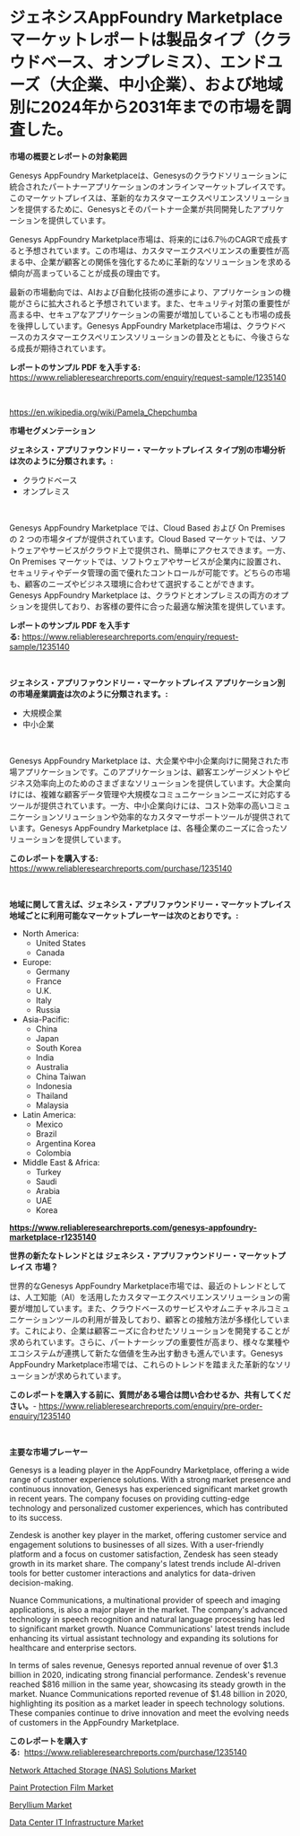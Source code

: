 <p><h1>ジェネシスAppFoundry Marketplaceマーケットレポートは製品タイプ（クラウドベース、オンプレミス）、エンドユーズ（大企業、中小企業）、および地域別に2024年から2031年までの市場を調査した。</h1></p><p><strong>市場の概要とレポートの対象範囲</strong></p>
<p><p>Genesys AppFoundry Marketplaceは、Genesysのクラウドソリューションに統合されたパートナーアプリケーションのオンラインマーケットプレイスです。このマーケットプレイスは、革新的なカスタマーエクスペリエンスソリューションを提供するために、Genesysとそのパートナー企業が共同開発したアプリケーションを提供しています。</p><p>Genesys AppFoundry Marketplace市場は、将来的には6.7％のCAGRで成長すると予想されています。この市場は、カスタマーエクスペリエンスの重要性が高まる中、企業が顧客との関係を強化するために革新的なソリューションを求める傾向が高まっていることが成長の理由です。</p><p>最新の市場動向では、AIおよび自動化技術の進歩により、アプリケーションの機能がさらに拡大されると予想されています。また、セキュリティ対策の重要性が高まる中、セキュアなアプリケーションの需要が増加していることも市場の成長を後押ししています。Genesys AppFoundry Marketplace市場は、クラウドベースのカスタマーエクスペリエンスソリューションの普及とともに、今後さらなる成長が期待されています。</p></p>
<p><strong>レポートのサンプル PDF を入手する:</strong> <a href="https://www.reliableresearchreports.com/enquiry/request-sample/1235140">https://www.reliableresearchreports.com/enquiry/request-sample/1235140</a></p>
<p>&nbsp;</p>
<p><a href="https://en.wikipedia.org/wiki/Pamela_Chepchumba">https://en.wikipedia.org/wiki/Pamela_Chepchumba</a></p>
<p><strong>市場セグメンテーション</strong></p>
<p><strong>ジェネシス・アプリファウンドリー・マーケットプレイス タイプ別の市場分析は次のように分類されます。:</strong></p>
<p><ul><li>クラウドベース</li><li>オンプレミス</li></ul></p>
<p>&nbsp;</p>
<p><p>Genesys AppFoundry Marketplace では、Cloud Based および On Premises の 2 つの市場タイプが提供されています。Cloud Based マーケットでは、ソフトウェアやサービスがクラウド上で提供され、簡単にアクセスできます。一方、On Premises マーケットでは、ソフトウェアやサービスが企業内に設置され、セキュリティやデータ管理の面で優れたコントロールが可能です。どちらの市場も、顧客のニーズやビジネス環境に合わせて選択することができます。 Genesys AppFoundry Marketplace は、クラウドとオンプレミスの両方のオプションを提供しており、お客様の要件に合った最適な解決策を提供しています。</p></p>
<p><strong>レポートのサンプル PDF を入手する:</strong>&nbsp;<a href="https://www.reliableresearchreports.com/enquiry/request-sample/1235140">https://www.reliableresearchreports.com/enquiry/request-sample/1235140</a></p>
<p>&nbsp;</p>
<p><strong> ジェネシス・アプリファウンドリー・マーケットプレイス アプリケーション別の市場産業調査は次のように分類されます。:</strong></p>
<p><ul><li>大規模企業</li><li>中小企業</li></ul></p>
<p>&nbsp;</p>
<p><p>Genesys AppFoundry Marketplace は、大企業や中小企業向けに開発された市場アプリケーションです。このアプリケーションは、顧客エンゲージメントやビジネス効率向上のためのさまざまなソリューションを提供しています。大企業向けには、複雑な顧客データ管理や大規模なコミュニケーションニーズに対応するツールが提供されています。一方、中小企業向けには、コスト効率の高いコミュニケーションソリューションや効率的なカスタマーサポートツールが提供されています。Genesys AppFoundry Marketplace は、各種企業のニーズに合ったソリューションを提供しています。</p></p>
<p><strong>このレポートを購入する:</strong>&nbsp; <a href="https://www.reliableresearchreports.com/purchase/1235140">https://www.reliableresearchreports.com/purchase/1235140</a></p>
<p>&nbsp;</p>
<p><strong>地域に関して言えば、ジェネシス・アプリファウンドリー・マーケットプレイス 地域ごとに利用可能なマーケットプレーヤーは次のとおりです。:</strong></p>
<p><ul>
    <li>
        North America:
        <ul>
            <li>United States</li>
            <li>Canada</li>
        </ul>
    </li>
    <li>
        Europe:
        <ul>
            <li>Germany</li>
            <li>France</li>
            <li>U.K.</li>
            <li>Italy</li>
            <li>Russia</li>
        </ul>
    </li>
    <li>
        Asia-Pacific:
        <ul>
            <li>China</li>
            <li>Japan</li>
            <li>South Korea</li>
            <li>India</li>
            <li>Australia</li>
            <li>China Taiwan</li>
            <li>Indonesia</li>
            <li>Thailand</li>
            <li>Malaysia</li>
        </ul>
    </li>
    <li>
        Latin America:
        <ul>
            <li>Mexico</li>
            <li>Brazil</li>
            <li>Argentina Korea</li>
            <li>Colombia</li>
        </ul>
    </li>
    <li>
        Middle East & Africa:
        <ul>
            <li>Turkey</li>
            <li>Saudi</li>
            <li>Arabia</li>
            <li>UAE</li>
            <li>Korea</li>
        </ul>
    </li>
    </ul></p>
<p><strong><a href="https://www.reliableresearchreports.com/genesys-appfoundry-marketplace-r1235140">https://www.reliableresearchreports.com/genesys-appfoundry-marketplace-r1235140</a></strong>&nbsp;</p>
<p><strong>世界の新たなトレンドとは ジェネシス・アプリファウンドリー・マーケットプレイス 市場？</strong></p>
<p><p>世界的なGenesys AppFoundry Marketplace市場では、最近のトレンドとしては、人工知能（AI）を活用したカスタマーエクスペリエンスソリューションの需要が増加しています。また、クラウドベースのサービスやオムニチャネルコミュニケーションツールの利用が普及しており、顧客との接触方法が多様化しています。これにより、企業は顧客ニーズに合わせたソリューションを開発することが求められています。さらに、パートナーシップの重要性が高まり、様々な業種やエコシステムが連携して新たな価値を生み出す動きも進んでいます。Genesys AppFoundry Marketplace市場では、これらのトレンドを踏まえた革新的なソリューションが求められています。</p></p>
<p><strong>このレポートを購入する前に、質問がある場合は問い合わせるか、共有してください。</strong>- <a href="https://www.reliableresearchreports.com/enquiry/pre-order-enquiry/1235140">https://www.reliableresearchreports.com/enquiry/pre-order-enquiry/1235140</a></p>
<p>&nbsp;</p>
<p><strong>主要な市場プレーヤー</strong></p>
<p><p>Genesys is a leading player in the AppFoundry Marketplace, offering a wide range of customer experience solutions. With a strong market presence and continuous innovation, Genesys has experienced significant market growth in recent years. The company focuses on providing cutting-edge technology and personalized customer experiences, which has contributed to its success.</p><p>Zendesk is another key player in the market, offering customer service and engagement solutions to businesses of all sizes. With a user-friendly platform and a focus on customer satisfaction, Zendesk has seen steady growth in its market share. The company's latest trends include AI-driven tools for better customer interactions and analytics for data-driven decision-making.</p><p>Nuance Communications, a multinational provider of speech and imaging applications, is also a major player in the market. The company's advanced technology in speech recognition and natural language processing has led to significant market growth. Nuance Communications' latest trends include enhancing its virtual assistant technology and expanding its solutions for healthcare and enterprise sectors.</p><p>In terms of sales revenue, Genesys reported annual revenue of over $1.3 billion in 2020, indicating strong financial performance. Zendesk's revenue reached $816 million in the same year, showcasing its steady growth in the market. Nuance Communications reported revenue of $1.48 billion in 2020, highlighting its position as a market leader in speech technology solutions. These companies continue to drive innovation and meet the evolving needs of customers in the AppFoundry Marketplace.</p></p>
<p><strong>このレポートを購入する:</strong>&nbsp;&nbsp;<a href="https://www.reliableresearchreports.com/purchase/1235140">https://www.reliableresearchreports.com/purchase/1235140</a></p>
<p><p><a href="https://issuu.com/reportprime-2/docs/network-attached-storage-nas-solutions-market-size">Network Attached Storage (NAS) Solutions Market</a></p><p><a href="https://github.com/victoralsop8899/Market-Research-Report-List-1/blob/main/paint-protection-film-market.md">Paint Protection Film Market</a></p><p><a href="https://github.com/tyleolden34345/Market-Research-Report-List-1/blob/main/beryllium-market.md">Beryllium Market</a></p><p><a href="https://issuu.com/reportprime-2/docs/data-center-it-infrastructure-market-size-2030.ppt">Data Center IT Infrastructure Market</a></p></p>